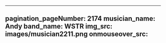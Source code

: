 ------
pagination_pageNumber: 2174
musician_name: Andy
band_name: WSTR
img_src: images/musician2211.png
onmouseover_src: 
------